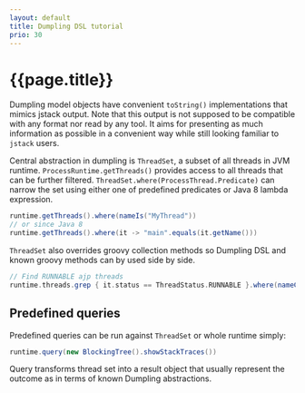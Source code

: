 ```yaml
---
layout: default
title: Dumpling DSL tutorial
prio: 30
---
```

# {{page.title}}

Dumpling model objects have convenient `toString()` implementations that mimics
jstack output. Note that this output is not supposed to be compatible with any
format nor read by any tool. It aims for presenting as much information as
possible in a convenient way while still looking familiar to `jstack` users.

Central abstraction in dumpling is `ThreadSet`, a subset of all threads in JVM
runtime. `ProcessRuntime.getThreads()` provides access to all threads that can be
further filtered. `ThreadSet.where(ProcessThread.Predicate)` can narrow the set
using either one of predefined predicates or Java 8 lambda expression.

```java
runtime.getThreads().where(nameIs("MyThread"))
// or since Java 8
runtime.getThreads().where(it -> "main".equals(it.getName()))
````

`ThreadSet` also overrides groovy collection methods so Dumpling DSL and known
groovy methods can by used side by side.

```groovy
// Find RUNNABLE ajp threads
runtime.threads.grep { it.status == ThreadStatus.RUNNABLE }.where(nameContains(~/ajp-.*/))
```

## Predefined queries

Predefined queries can be run against `ThreadSet` or whole runtime simply:

```groovy
runtime.query(new BlockingTree().showStackTraces())
```

Query transforms thread set into a result object that usually represent the outcome
as in terms of known Dumpling abstractions.
